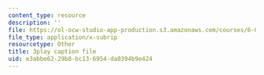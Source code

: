 ```yaml
---
content_type: resource
description: ''
file: https://ol-ocw-studio-app-production.s3.amazonaws.com/courses/6-042j-mathematics-for-computer-science-spring-2015/e3abbe6229b8bc136954da0394b9e424_Y9Blo_G-Mvg.srt
file_type: application/x-subrip
resourcetype: Other
title: 3play caption file
uid: e3abbe62-29b8-bc13-6954-da0394b9e424
---
```

